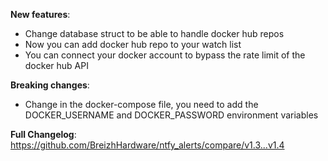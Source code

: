**New features**:
- Change database struct to be able to handle docker hub repos
- Now you can add docker hub repo to your watch list
- You can connect your docker account to bypass the rate limit of the docker hub API

**Breaking changes**:
- Change in the docker-compose file, you need to add the DOCKER_USERNAME and DOCKER_PASSWORD environment variables

**Full Changelog**: https://github.com/BreizhHardware/ntfy_alerts/compare/v1.3...v1.4